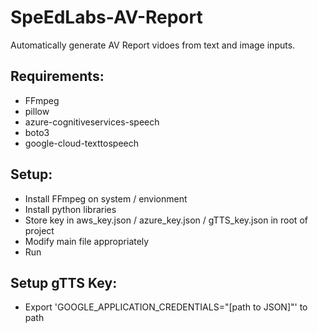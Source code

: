 # SpeEdLabs-AV-Report
Automatically generate AV Report vidoes from text and image inputs.

## Requirements:
* FFmpeg
* pillow
* azure-cognitiveservices-speech
* boto3
* google-cloud-texttospeech 

## Setup:
* Install FFmpeg on system / envionment
* Install python libraries
* Store key in aws_key.json / azure_key.json / gTTS_key.json in root of project
* Modify main file appropriately
* Run

## Setup gTTS Key:
* Export 'GOOGLE_APPLICATION_CREDENTIALS="[path to JSON]"' to path